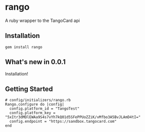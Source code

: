 rango
=====

A ruby wrapper to the TangoCard api 

Installation
----------------
    gem install rango

What's new in 0.0.1
----------------
Installation!

Getting Started
----------------
    # config/initializers/rango.rb
    Rango.configure do |config|
      config.platform_id = "TangoTest"
      config.platform_key = "5xItr3dMDlEWAa9S4s7vYh7kQ01d5SFePPUoZZiK/vMfbo3A5BvJLAmD4tI="
      config.endpoint = "https://sandbox.tangocard.com"
    end
